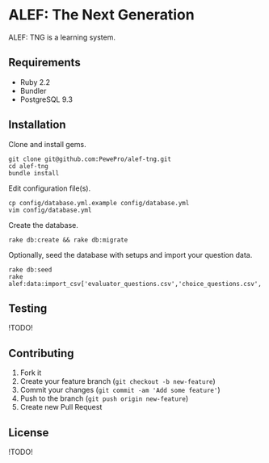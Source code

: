 # ALEF: The Next Generation

ALEF: TNG is a learning system.

## Requirements

* Ruby 2.2
* Bundler
* PostgreSQL 9.3

## Installation

Clone and install gems.

```
git clone git@github.com:PewePro/alef-tng.git
cd alef-tng
bundle install
```

Edit configuration file(s).

```
cp config/database.yml.example config/database.yml
vim config/database.yml
```

Create the database.

```
rake db:create && rake db:migrate
```

Optionally, seed the database with setups and import your question data.

```
rake db:seed
rake alef:data:import_csv['evaluator_questions.csv','choice_questions.csv','pics_dir']
```

## Testing

!TODO!

## Contributing

1. Fork it
2. Create your feature branch (`git checkout -b new-feature`)
3. Commit your changes (`git commit -am 'Add some feature'`)
4. Push to the branch (`git push origin new-feature`)
5. Create new Pull Request

## License

!TODO!

